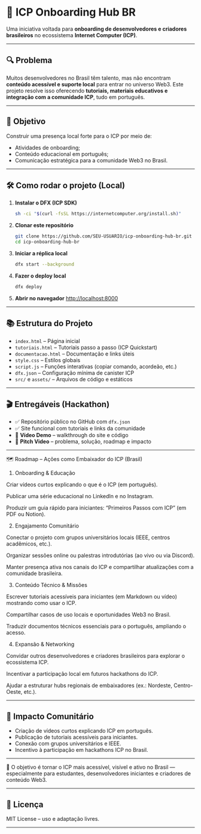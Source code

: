 
# 🚀 ICP Onboarding Hub BR

Uma iniciativa voltada para **onboarding de desenvolvedores e criadores brasileiros** no ecossistema **Internet Computer (ICP)**.

---

## 🔍 Problema

Muitos desenvolvedores no Brasil têm talento, mas não encontram **conteúdo acessível e suporte local** para entrar no universo Web3.
Este projeto resolve isso oferecendo **tutoriais, materiais educativos e integração com a comunidade ICP**, tudo em português.

---

## 🎯 Objetivo

Construir uma presença local forte para o ICP por meio de:

* Atividades de onboarding;
* Conteúdo educacional em português;
* Comunicação estratégica para a comunidade Web3 no Brasil.

---

## 🛠️ Como rodar o projeto (Local)

1. **Instalar o DFX (ICP SDK)**

   ```bash
   sh -ci "$(curl -fsSL https://internetcomputer.org/install.sh)"
   ```

2. **Clonar este repositório**

   ```bash
   git clone https://github.com/SEU-USUARIO/icp-onboarding-hub-br.git
   cd icp-onboarding-hub-br
   ```

3. **Iniciar a réplica local**

   ```bash
   dfx start --background
   ```

4. **Fazer o deploy local**

   ```bash
   dfx deploy
   ```

5. **Abrir no navegador**
   [http://localhost:8000](http://localhost:8000)

---

## 📚 Estrutura do Projeto

* `index.html` – Página inicial
* `tutoriais.html` – Tutoriais passo a passo (ICP Quickstart)
* `documentacao.html` – Documentação e links úteis
* `style.css` – Estilos globais
* `script.js` – Funções interativas (copiar comando, acordeão, etc.)
* `dfx.json` – Configuração mínima de canister ICP
* `src/` e `assets/` – Arquivos de código e estáticos

---

## 🎬 Entregáveis (Hackathon)

* ✅ Repositório público no GitHub com `dfx.json`
* ✅ Site funcional com tutoriais e links da comunidade
* 🎥 **Vídeo Demo** – walkthrough do site e código
* 🎥 **Pitch Video** – problema, solução, roadmap e impacto

---

🗺️ Roadmap – Ações como Embaixador do ICP (Brasil)
1. Onboarding & Educação

Criar vídeos curtos explicando o que é o ICP (em português).

Publicar uma série educacional no LinkedIn e no Instagram.

Produzir um guia rápido para iniciantes: “Primeiros Passos com ICP” (em PDF ou Notion).

2. Engajamento Comunitário

Conectar o projeto com grupos universitários locais (IEEE, centros acadêmicos, etc.).

Organizar sessões online ou palestras introdutórias (ao vivo ou via Discord).

Manter presença ativa nos canais do ICP e compartilhar atualizações com a comunidade brasileira.

3. Conteúdo Técnico & Missões

Escrever tutoriais acessíveis para iniciantes (em Markdown ou vídeo) mostrando como usar o ICP.

Compartilhar casos de uso locais e oportunidades Web3 no Brasil.

Traduzir documentos técnicos essenciais para o português, ampliando o acesso.

4. Expansão & Networking

Convidar outros desenvolvedores e criadores brasileiros para explorar o ecossistema ICP.

Incentivar a participação local em futuros hackathons do ICP.

Ajudar a estruturar hubs regionais de embaixadores (ex.: Nordeste, Centro-Oeste, etc.).

---

## 👥 Impacto Comunitário

* Criação de vídeos curtos explicando ICP em português.
* Publicação de tutoriais acessíveis para iniciantes.
* Conexão com grupos universitários e IEEE.
* Incentivo à participação em hackathons ICP no Brasil.

---

🎯 O objetivo é tornar o ICP mais acessível, visível e ativo no Brasil — especialmente para estudantes, desenvolvedores iniciantes e criadores de conteúdo Web3.

---

## 📌 Licença

MIT License – uso e adaptação livres.

---

